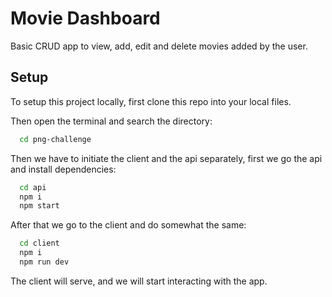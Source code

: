 
# Movie Dashboard

Basic CRUD app to view, add, edit and delete movies added by the user.




## Setup

To setup this project locally, first clone this repo into your local files.

Then open the terminal and search the directory:

```bash
  cd png-challenge
```
Then we have to initiate the client and the api separately, first we go the api and install dependencies:

```bash
  cd api
  npm i
  npm start
```

After that we go to the client and do somewhat the same:
```bash
  cd client
  npm i
  npm run dev
```
The client will serve, and we will start interacting with the app.
